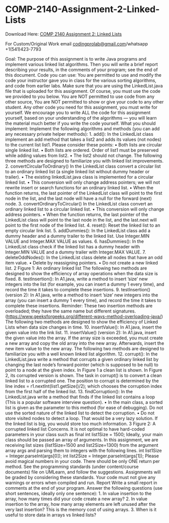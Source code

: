 # COMP-2140-Assignment-2-Linked-Lists

Download Here: [COMP 2140 Assignment 2: Linked Lists](https://codingherolab.com/product/comp-2140-assignment-2-linked-lists/)

For Custom/Original Work email codingprolab@gmail.com/whatsapp +1(541)423-7793

Goal: The purpose of this assignment is to write Java programs and implement various linked list algorithms. Then you will write a brief report describing your results, in the comments of your program; see the end of this document. Code you can use: You are permitted to use and modify the code your instructor gave you in class for the various sorting algorithms, and code from earlier labs. Make sure that you are using the LinkedList.java file that is uploaded for this assignment. Of course, you must use the code we provided to you below. You are NOT permitted to use code from any other source, You are NOT permitted to show or give your code to any other student. Any other code you need for this assignment, you must write for yourself. We encourage you to write ALL the code for this assignment yourself, based on your understanding of the algorithms — you will learn the material much better if you write the code yourself. What you should implement: Implement the following algorithms and methods (you can add any necessary private helper methods): 1. add(): In the LinkedList class implement an add method that takes a list2 and adds its values (not nodes) to the current list list1. Please consider these points: • Both lists are circular single linked list. • Both lists are ordered. Order of list1 must be preserved while adding values from list2. • The list2 should not change. The following three methods are designed to familiarize you with linked list improvements. 2. convertCircularToOrdinary() In the LinkedList class convert a circular list to an ordinary linked list (a single linked list without dummy header or trailer). • The existing linkedList.java class is implemented for a circular linked list. • This conversion will only change address pointers; we will not rewrite insert or search functions for an ordinary linked list. • When the function returns, the last pointer of the LinkedList class will point to the first node in the list, and the last node will have a null for the forward (next) node. 3. convertOrdinaryToCircular() In the LinkedList class convert an ordinary linked list to a circular linked list. • This conversion will only change address pointers. • When the function returns, the last pointer of the LinkedList class will point to the last node in the list, and the last.next will point to the first node of the linked list. 4. reset(): Reset the linked list to an empty circular link list. 5. addDummies(): In the LinkedList class add a dummy header and a dummy trailer to the linked list. Use Integer.MIN VALUE and Integer.MAX VALUE as values. 6. hasDummies(): In the LinkedList class check if the linked list has a dummy header with Integer.MIN VALUE and a dummy trailer with Integer.MAX VALUE. 7. deleteOddNodes(): In the LinkedList class delete all nodes that have an odd item value. • Delete by reassigning pointers. • Do not create a new linked list. 2 Figure 1: An ordinary linked list The following two methods are designed to show the efficiency of array operations when the data size is fixed. 8. testInsertion(): In A1.java, write a method to insert ’size’ new integers into the list (for example, you can insert a dummy 1 every time), and record the time it takes to complete these insertions. 9. testInsertion()(version 2): In A1.java, write a method to insert ’size’ new integers into the array (you can insert a dummy 1 every time), and record the time it takes to complete these insertions. Reminder: These two insertion methods are overloaded; they have the same name but different signatures. (https://www.geeksforgeeks.org/different-ways-method-overloading-java/) The following two methods are designed to show the efficiency of Linked Lists when data size changes in time. 10. insertValue(): In A1.java, insert the given value into the link list. 11. insertValue() (version 2): In A1.java, insert the given value into the array. If the array size is exceeded, you must create a new array and copy the old array into the new array. Afterwards, insert the new item value to the new array. The following two methods are designed to familiarize you with a well known linked list algorithm. 12. corrupt(): In the LinkedList.java write a method that corrupts a given ordinary linked list by changing the last node’s forward pointer (which is supposed to be null) to point to a node at the given index. In Figure 1 a clean list is shown. In Figure 2, its corrupted version is shown. The task in corrupt() is to convert a clean linked list to a corrupted one. The position to corrupt is determined by the line index = r1.nextInt(list1.getSize()/2); which chooses the corruption index from the first half of the linked list. 13. findCorruption(): In the LinkedList.java write a method that finds if the linked list contains a loop (This is a popular software interview question). • In the main class, a sorted list is given as the parameter to this method (for ease of debugging). Do not use the sorted nature of the linked list to detect the corruption. • Do not store visited nodes to detect a loop. That would be a very lazy solution. If the linked list is big, you would store too much information. 3 Figure 2: A corrupted linked list Concerns. It is not optimal to have hard-coded parameters in your class such as final int list1Size = 1500; Ideally, your main class should be passed an array of arguments. In this assignment, we are receiving list sizes (list1Size=1500 and list2Size=1300) from the argument array args and parsing them to integers with the following lines. int list1Size = Integer.parseInt(args[0]); int list2Size = Integer.parseInt(args[1]); Please avoid magical numbers in your code. There should be only ONE return per method. See the programming standards (under content/course documents) file on UMLearn, and follow the suggestions. Assignments will be graded by considering these standards. Your code must not give any warnings or errors when compiled and run. Report Write a small report in comments at the end of your program. Answer the following questions (use short sentences, ideally only one sentence): 1. In value insertion to the array, how many times did your code create a new array? 2. In value insertion to the array, how many array elements are left unused after the very last insertion? This is the memory cost of using arrays. 3. When is it useful to store data in arrays vs linked lists? 
